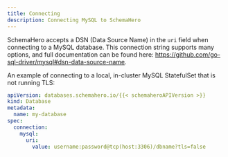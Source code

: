```yaml
---
title: Connecting
description: Connecting MySQL to SchemaHero
---
```


SchemaHero accepts a DSN (Data Source Name) in the `uri` field when connecting to a MySQL database. 
This connection string supports many options, and full documentation can be found here: https://github.com/go-sql-driver/mysql#dsn-data-source-name.

An example of connecting to a local, in-cluster MySQL StatefulSet that is not running TLS:

```yaml
apiVersion: databases.schemahero.io/{{< schemaheroAPIVersion >}}
kind: Database
metadata:
  name: my-database
spec:
  connection:
    mysql:
      uri:
        value: username:password@tcp(host:3306)/dbname?tls=false
```

